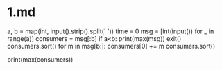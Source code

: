 # 1.md

a, b = map(int, input().strip().split(' '))
time = 0
msg = [int(input()) for _ in range(a)]
consumers = msg[:b]
if a<b:
    print(max(msg))
    exit()
consumers.sort()
for m in msg[b:]:
    consumers[0] += m
    consumers.sort()

print(max(consumers))